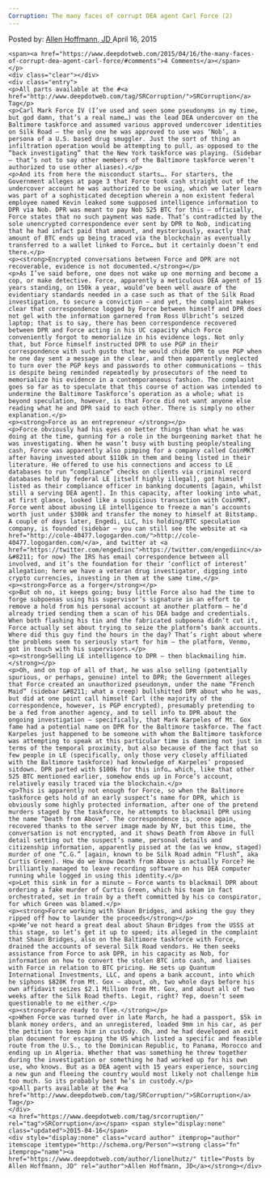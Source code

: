 ```yaml
---
Corruption: The many faces of corrupt DEA agent Carl Force (2)
---
```

<article class="post-listing post-9893 post type-post status-publish format-standard has-post-thumbnail hentry  tag-srcorruption">
    <div class="post-inner">
        <span>Posted by: <a href="https://www.deepdotweb.com/author/lionelhutz/" title="">Allen Hoffmann, JD </a></span>
    <span>April 16, 2015</span>
    
    <span><a href="https://www.deepdotweb.com/2015/04/16/the-many-faces-of-corrupt-dea-agent-carl-force/#comments">4 Comments</a></span>
    </p>
    <div class="clear"></div>
    <div class="entry">
    <p>All parts available at the #<a href="http://www.deepdotweb.com/tag/SRCorruption/">SRCorruption</a> Tag</p>
    <p>Carl Mark Force IV (I’ve used and seen some pseudonyms in my time, but god damn, that’s a real name…) was the lead DEA undercover on the Baltimore taskforce and assumed various approved undercover identities on Silk Road – the only one he was approved to use was ‘Nob’, a persona of a U.S. based drug smuggler. Just the sort of thing an infiltration operation would be attempting to pull, as opposed to the “back investigating” that the New York taskforce was playing. (Sidebar – that’s not to say other members of the Baltimore taskforce weren’t authorized to use other aliases).</p>
    <p>And its from here the misconduct starts…. For starters, the Government alleges at page 3 that Force took cash straight out of the undercover account he was authorized to be using, which we later learn was part of a sophisticated deception wherein a non existent federal employee named Kevin leaked some supposed intelligence information to DPR via Nob. DPR was meant to pay Nob 525 BTC for this – officially, Force states that no such payment was made. That’s contradicted by the sole unencrypted correspondence ever sent by DPR to Nob, indicating that he had infact paid that amount, and mysteriously, exactly that amount of BTC ends up being traced via the blockchain as eventually transferred to a wallet linked to Force… but it certainly doesn’t end there.</p>
    <p><strong>Encrypted conversations between Force and DPR are not recoverable, evidence is not documented.</strong></p>
    <p>As I’ve said before, one does not wake up one morning and become a cop, or make detective. Force, apparently a meticulous DEA agent of 15 years standing, on 150k a year, would’ve been well aware of the evidentiary standards needed in a case such as that of the Silk Road investigation, to secure a conviction – and yet, the complaint makes clear that correspondence logged by Force between himself and DPR does not gel with the information garnered from Ross Ulbricht’s seized laptop; that is to say, there has been correspondence recovered between DPR and Force acting in his UC capacity which Force conveniently forgot to memorialize in his evidence logs. Not only that, but Force himself instructed DPR to use PGP in their correspondence with such gusto that he would chide DPR to use PGP when he one day sent a message in the clear, and then apparently neglected to turn over the PGP keys and passwords to other communications – this is despite being reminded repeatedly by prosecutors of the need to memorialize his evidence in a contemporaneous fashion. The complaint goes so far as to speculate that this course of action was intended to undermine the Baltimore Taskforce’s operation as a whole; what is beyond speculation, however, is that Force did not want anyone else reading what he and DPR said to each other. There is simply no other explanation.</p>
    <p><strong>Force as an entrepreneur </strong></p>
    <p>Force obviously had his eyes on better things than what he was doing at the time, gunning for a role in the burgeoning market that he was investigating. When he wasn’t busy with busting people/stealing cash, Force was apparently also pimping for a company called CoinMKT after having invested about $110k in them and being listed in their literature. He offered to use his connections and access to LE databases to run “compliance” checks on clients via criminal record databases held by federal LE [itself highly illegal], got himself listed as their compliance officer in banking documents [again, whilst still a serving DEA agent]. In this capacity, after looking into what, at first glance, looked like a suspicious transaction with CoinMKT, Force went about abusing LE intelligence to freeze a man’s accounts worth just under $300k and transfer the money to himself at Bitstamp. A couple of days later, Engedi, LLC, his holding/BTC speculation company, is founded (sidebar – you can still see the website at <a href="http://cole-40477.logogarden.com/">http://cole-40477.logogarden.com/</a>, and twitter at <a href="https://twitter.com/engediinc">https://twitter.com/engediinc</a> &#8211; for now) The IRS has email correspondence between all involved, and it’s the foundation for their ‘conflict of interest’ allegation; here we have a veteran drug investigator, digging into crypto currencies, investing in them at the same time,</p>
    <p><strong>Force as a forger</strong></p>
    <p>But oh no, it keeps going; busy little Force also had the time to forge subpoenas using his supervisor’s signature in an effort to remove a hold from his personal account at another platform – he’d already tried sending them a scan of his DEA badge and credentials. When both flashing his tin and the fabricated subpoena didn’t cut it, Force actually set about trying to seize the platform’s bank accounts. Where did this guy find the hours in the day? That’s right about where the problems seem to seriously start for him – the platform, Venmo, got in touch with his supervisors.</p>
    <p><strong>Selling LE intelligence to DPR – then blackmailing him.</strong></p>
    <p>Oh, and on top of all of that, he was also selling (potentially spurious, or perhaps, genuine) intel to DPR; the Government alleges that Force created an unauthorized pseudonym, under the name “French Maid” (sidebar &#8211; what a creep) bullshitted DPR about who he was, but did at one point call himself Carl (the majority of the correspondence, however, is PGP encrypted), presumably pretending to be a fed from another agency, and to sell info to DPR about the ongoing investigation – specifically, that Mark Karpeles of Mt. Gox fame had a potential name on DPR for the Baltimore taskforce. The fact Karpeles just happened to be someone with whom the Baltimore taskforce was attempting to speak at this particular time is damning not just in terms of the temporal proximity, but also because of the fact that so few people in LE (specifically, only those very closely affiliated with the Baltimore taskforce) had knowledge of Karpeles’ proposed sitdown. DPR parted with $100k for this info… which, like that other 525 BTC mentioned earlier, somehow ends up in Force’s account, relatively easily traced via the blockchain.</p>
    <p>This is apparently not enough for Force, so when the Baltimore taskforce gets hold of an early suspect’s name for DPR, which is obviously some highly protected information, after one of the pretend murders staged by the taskforce, he attempts to blackmail DPR using the name “Death from Above”. The correspondence is, once again, recovered thanks to the server image made by NY, but this time, the conversation is not encrypted, and it shows Death from Above in full detail setting out the suspect’s name, personal details and citizenship information, apparently pissed at the (as we know, staged) murder of one “C.G.” [again, known to be Silk Road admin “Flush”, aka Curtis Green]. How do we know Death from Above is actually Force? He brilliantly managed to leave recording software on his DEA computer running while logged in using this identity.</p>
    <p>Let this sink in for a minute – Force wants to blackmail DPR about ordering a fake murder of Curtis Green, which his team in fact orchestrated, set in train by a theft committed by his co conspirator, for which Green was blamed.</p>
    <p><strong>Force working with Shaun Bridges, and asking the guy they ripped off how to launder the proceeds</strong></p>
    <p>We’ve not heard a great deal about Shaun Bridges from the USSS at this stage, so let’s get it up to speed; its alleged in the complaint that Shaun Bridges, also on the Baltimore taskforce with Force, drained the accounts of several Silk Road vendors. He then seeks assistance from Force to ask DPR, in his capacity as Nob, for information on how to convert the stolen BTC into cash, and liaises with Force in relation to BTC pricing. He sets up Quantum International Investments, LLC, and opens a bank account, into which he siphons $820K from Mt. Gox – about, oh, two whole days before his own affidavit seizes $2.1 Million from Mt. Gox, and about all of two weeks after the Silk Road thefts. Legit, right? Yep, doesn’t seem questionable to me either.</p>
    <p><strong>Force ready to flee.</strong></p>
    <p>When Force was turned over in late March, he had a passport, $5k in blank money orders, and an unregistered, loaded 9mm in his car, as per the petition to keep him in custody. Oh, and he had developed an exit plan document for escaping the US which listed a specific and feasible route from the U.S., to the Dominican Republic, to Panama, Morocco and ending up in Algeria. Whether that was something he threw together during the investigation or something he had worked up for his own use, who knows. But as a DEA agent with 15 years experience, sourcing a new gun and fleeing the country would most likely not challenge him too much. So its probably best he’s in custody.</p>
    <p>All parts available at the #<a href="http://www.deepdotweb.com/tag/SRCorruption/">SRCorruption</a> Tag</p>
    </div>
    <a href="https://www.deepdotweb.com/tag/srcorruption/" rel="tag">SRCorruption</a></span> <span style="display:none" class="updated">2015-04-16</span>
    <div style="display:none" class="vcard author" itemprop="author" itemscope itemtype="http://schema.org/Person"><strong class="fn" itemprop="name"><a href="https://www.deepdotweb.com/author/lionelhutz/" title="Posts by Allen Hoffmann, JD" rel="author">Allen Hoffmann, JD</a></strong></div>
    
